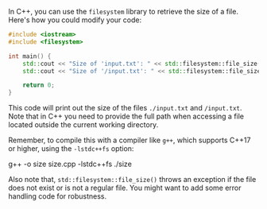 In C++, you can use the `filesystem` library to retrieve the size of a file. Here's how you could modify your code:

```cpp
#include <iostream>
#include <filesystem>

int main() {
    std::cout << "Size of 'input.txt': " << std::filesystem::file_size("./input.txt") << "\n";
    std::cout << "Size of '/input.txt': " << std::filesystem::file_size("/input.txt") << "\n";

    return 0;
}
```

This code will print out the size of the files `./input.txt` and `/input.txt`. Note that in C++ you need to provide the full path when accessing a file located outside the current working directory.

Remember, to compile this with a compiler like `g++`, which supports C++17 or higher, using the `-lstdc++fs` option:

g++ -o size size.cpp -lstdc++fs
./size

Also note that, `std::filesystem::file_size()` throws an exception if the file does not exist or is not a regular file. You might want to add some error handling code for robustness.
